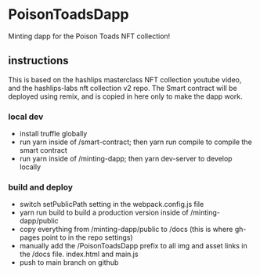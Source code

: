 # PoisonToadsDapp
Minting dapp for the Poison Toads NFT collection!

## instructions
This is based on the hashlips masterclass NFT collection youtube video, and the hashlips-labs nft collection v2 repo.  The Smart contract will be deployed using remix, and is copied in here only to make the dapp work.

### local dev
- install truffle globally
- run yarn inside of /smart-contract; then yarn run compile to compile the smart contract
- run yarn inside of /minting-dapp; then yarn dev-server to develop locally

### build and deploy
- switch setPublicPath setting in the webpack.config.js file
- yarn run build to build a production version inside of /minting-dapp/public
- copy everything from /minting-dapp/public to /docs (this is where gh-pages point to in the repo settings)
- manually add the /PoisonToadsDapp prefix to all img and asset links in the /docs file.  index.html and main.js
- push to main branch on github
